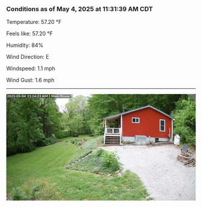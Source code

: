 ### Conditions as of May 4, 2025 at 11:31:39 AM CDT 

Temperature: 57.20 &deg;F

Feels like: 57.20 &deg;F

Humidity: 84%

Wind Direction: E

Windspeed: 1.1 mph

Wind Gust: 1.6 mph

---

<img src="./images/latest.jpeg"/>

